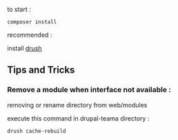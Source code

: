 to start :

``` shell
composer install
```

recommended :

install [drush](https://docs.drush.org/en/8.x/install-alternative/)

## Tips and Tricks

### Remove a module when interface not available :

removing or rename directory from web/modules

execute this command in drupal-teama directory :

```shell
drush cache-rebuild
```


